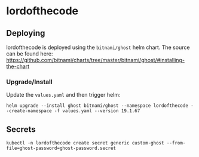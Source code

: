 # lordofthecode

## Deploying

lordofthecode is deployed using the `bitnami/ghost` helm chart. The source can be found here: https://github.com/bitnami/charts/tree/master/bitnami/ghost/#installing-the-chart

### Upgrade/Install

Update the `values.yaml` and then trigger helm:

```
helm upgrade --install ghost bitnami/ghost --namespace lordofthecode --create-namespace -f values.yaml --version 19.1.67
```

## Secrets

```
kubectl -n lordofthecode create secret generic custom-ghost --from-file=ghost-password=ghost-password.secret
```

